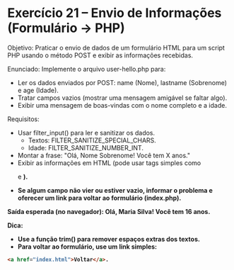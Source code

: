 # Exercício 21 – Envio de Informações (Formulário → PHP)

Objetivo: Praticar o envio de dados de um formulário HTML para um script PHP usando o método POST e exibir as informações recebidas.

Enunciado:
Implemente o arquivo user-hello.php para:
- Ler os dados enviados por POST: name (Nome), lastname (Sobrenome) e age (Idade).
- Tratar campos vazios (mostrar uma mensagem amigável se faltar algo).
- Exibir uma mensagem de boas-vindas com o nome completo e a idade.

Requisitos:
- Usar filter_input() para ler e sanitizar os dados.
  - Textos: FILTER_SANITIZE_SPECIAL_CHARS.
  - Idade: FILTER_SANITIZE_NUMBER_INT.
- Montar a frase: "Olá, Nome Sobrenome! Você tem X anos."
- Exibir as informações em HTML (pode usar tags simples como <p> e <strong>).
- Se algum campo não vier ou estiver vazio, informar o problema e oferecer um link para voltar ao formulário (index.php).

Saída esperada (no navegador):
Olá, Maria Silva! Você tem 16 anos.

Dica:
- Use a função trim() para remover espaços extras dos textos.
- Para voltar ao formulário, use um link simples:

```html
<a href="index.html">Voltar</a>.
```
 
